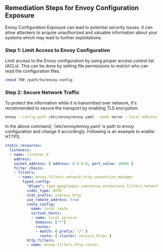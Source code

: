 

## Remediation Steps for Envoy Configuration Exposure
Envoy Configuration Exposure can lead to potential security issues. It can allow attackers to acquire unauthorized and valuable information about your systems which may lead to further exploitations.

### Step 1: Limit Access to Envoy Configuration
Limit access to the Envoy configuration by using proper access control list (ACLs). This can be done by setting file permissions to restrict who can read the configuration files.
```bash
chmod 700 /path/to/envoy-config
```

### Step 2: Secure Network Traffic
To protect the information while it is transmitted over network, it's recommended to secure the transport by enabling TLS encryption.
```bash
envoy --config-path /etc/envoy/envoy.yaml --mode serve --local-address-ip-version v4 --disable-hot-restart
```

In the above command, '/etc/envoy/envoy.yaml' is path to envoy configuration and change it accordingly. Following is an example to enable HTTPS.

```yaml
static_resources:
  listeners:
  - name: listener_0
    address:
    socket_address: { address: 0.0.0.0, port_value: 10000 }
    filter_chains:
    - filters:
      - name: envoy.filters.network.http_connection_manager
        typed_config:
          "@type": type.googleapis.com/envoy.extensions.filters.network.http_connection_manager.v3.HttpConnectionManager
          codec_type: AUTO
          stat_prefix: ingress_http
          use_remote_address: true
          route_config:
            name: local_route
            virtual_hosts:
            - name: local_service
              domains: ["*"]
              routes:
              - match: { prefix: "/" }
                route: { cluster: service_https }
          http_filters:
          - name: envoy.filters.http.router
```